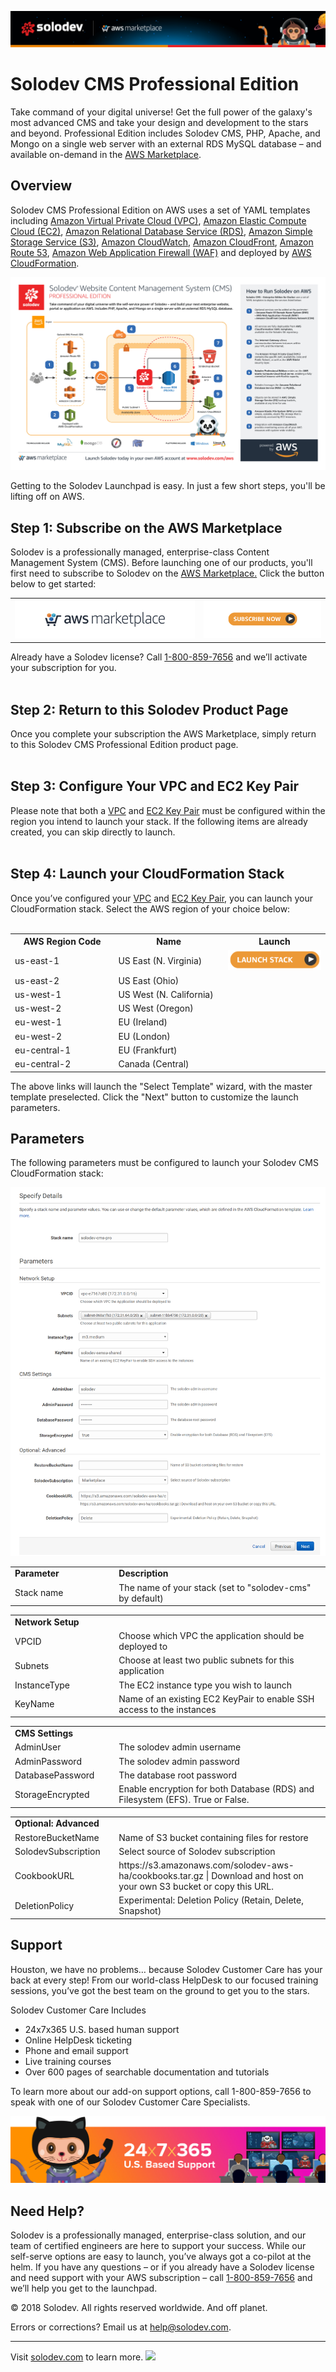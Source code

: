 ﻿<a href="https://aws.amazon.com/marketplace/pp/B01LXZKO21?qid=1534773581495&sr=0-1&ref_=srh_res_product_title"><img src="images/Solodev_Lite_Header.jpg"/></a>

# Solodev CMS Professional Edition
Take command of your digital universe! Get the full power of the galaxy's most advanced CMS and take your design and development to the stars and beyond. Professional Edition includes Solodev CMS, PHP, Apache, and Mongo on a single web server with an external RDS MySQL database – and available on-demand in the <a href="https://aws.amazon.com/marketplace/pp/B01LXZKO21?qid=1534773581495&sr=0-1&ref_=srh_res_product_title">AWS Marketplace</a>.

## Overview
Solodev CMS Professional Edition on AWS uses a set of YAML templates including [Amazon Virtual Private Cloud (VPC)](http://docs.aws.amazon.com/AmazonVPC/latest/UserGuide/VPC_Introduction.html), [Amazon Elastic Compute Cloud (EC2)](http://docs.aws.amazon.com/AWSEC2/latest/UserGuide/concepts.html), [Amazon Relational Database Service (RDS)](http://docs.aws.amazon.com/AmazonRDS/latest/UserGuide/Welcome.html), [Amazon Simple Storage Service (S3)](https://docs.aws.amazon.com/AmazonS3/latest/dev/Welcome.html), [Amazon CloudWatch](https://docs.aws.amazon.com/AmazonCloudWatch/latest/monitoring/WhatIsCloudWatch.html), [Amazon CloudFront](http://docs.aws.amazon.com/AmazonCloudFront/latest/DeveloperGuide/Introduction.html), [Amazon Route 53](http://docs.aws.amazon.com/Route53/latest/DeveloperGuide/Welcome.html), [Amazon Web Application Firewall (WAF)](https://docs.aws.amazon.com/waf/latest/developerguide/what-is-aws-waf.html) and deployed by [AWS CloudFormation](http://docs.aws.amazon.com/AWSCloudFormation/latest/UserGuide/Welcome.html).

![AWS Diagram](images/Solodev_Pro_Architecture.jpg)

Getting to the Solodev Launchpad is easy. In just a few short steps, you'll be lifting off on AWS.

## Step 1: Subscribe on the AWS Marketplace

Solodev is a professionally managed, enterprise-class Content Management System (CMS). Before launching one of our products, you'll first need to subscribe to Solodev on the <a href="https://aws.amazon.com/marketplace/pp/B01LXZKO21?qid=1534773581495&sr=0-1&ref_=srh_res_product_title">AWS Marketplace.</a> Click the button below to get started: 
<table>
	<tr>
		<td width="60%"><a href="https://aws.amazon.com/marketplace/pp/B01LXZKO21?qid=1534773581495&sr=0-1&ref_=srh_res_product_title"><img src="images/AWS_Marketplace_Logo.jpg" /></a></td>
		<td><a href="https://aws.amazon.com/marketplace/pp/B01LXZKO21?qid=1534773581495&sr=0-1&ref_=srh_res_product_title"><img src="images/Subscribe_Large.jpg" /></a></td>
	</tr>
</table>


Already have a Solodev license? Call <a href="tel:1.800.859.7656">1-800-859-7656</a> and we’ll activate your subscription for you.<br /><br />

## Step 2: Return to this Solodev Product Page
Once you complete your subscription the AWS Marketplace, simply return to this Solodev CMS Professional Edition product page.<br/><br />

## Step 3: Configure Your VPC and EC2 Key Pair
Please note that both a <a href="http://docs.aws.amazon.com/AmazonVPC/latest/UserGuide/VPC_Introduction.html">VPC</a> and <a href="http://docs.aws.amazon.com/AWSEC2/latest/UserGuide/concepts.html">EC2 Key Pair</a> must be configured within the region you intend to launch your stack. If the following items are already created, you can skip directly to launch.<br/><br />

## Step 4: Launch your CloudFormation Stack
Once you’ve configured your <a href="http://docs.aws.amazon.com/AmazonVPC/latest/UserGuide/VPC_Introduction.html">VPC</a> and <a href="http://docs.aws.amazon.com/AWSEC2/latest/UserGuide/concepts.html">EC2 Key Pair</a>, you can launch your CloudFormation stack. Select the AWS region of your choice below:<br/><br/>

<table>
	<tr>
		<th width="299">AWS Region Code</td>
		<th width="299">Name</td>
		<th width="299" align="center">Launch</td>
	</tr>
	<tr>
		<td>us-east-1</td>
		<td>US East (N. Virginia)</td>
		<td align="center"><a href="https://console.aws.amazon.com/cloudformation/home?region=us-east-1#/stacks/new?stackName=solodev-cms&templateURL=https://s3.amazonaws.com/solodev-aws-ha/aws/solodev-pro-single.yaml"><img src="images/Solodev_LaunchStack.png" width="200" /></td>
	</tr>
	<tr>
		<td>us-east-2</td>
		<td>US East (Ohio)</td>
		<td align="center"><!-- <a href="#"><img src="images/Solodev_LaunchStack.png" width="200" />--></td>
	</tr>
	<tr>
		<td>us-west-1</td>
		<td>US West (N. California)</td>
		<td align="center"><!-- <a href="#"><img src="images/Solodev_LaunchStack.png" width="200" />--></td>
	</tr>
	<tr>
		<td>us-west-2</td>
		<td>US West (Oregon)</td>
		<td align="center"><!-- <a href="#"><img src="images/Solodev_LaunchStack.png" width="200" />--></td>
	</tr>
	<tr>
		<td>eu-west-1</td>
		<td>EU (Ireland)</td>
		<td align="center"><!-- <a href="#"><img src="images/Solodev_LaunchStack.png" width="200" />--></td>
	</tr>
	<tr>
		<td>eu-west-2</td>
		<td>EU (London)</td>
		<td align="center"><!-- <a href="#"><img src="images/Solodev_LaunchStack.png" width="200" />--></td>
	</tr>
	<tr>
		<td>eu-central-1</td>
		<td>EU (Frankfurt)</td>
		<td align="center"><!-- <a href="#"><img src="images/Solodev_LaunchStack.png" width="200" />--></td>
	</tr>
	<tr>
		<td>eu-central-2</td>
		<td>Canada (Central)</td>
		<td align="center"><!-- <a href="#"><img src="images/Solodev_LaunchStack.png" width="200" />--></td>
	</tr>
</table>
The above links will launch the "Select Template" wizard, with the master template preselected. Click the "Next" button to customize the launch parameters.


## Parameters
The following parameters must be configured to launch your Solodev CMS CloudFormation stack:

![Parameters](https://raw.githubusercontent.com/solodev/AWS-Launch-Pad/master/pages/images/install/parameters-solodev-cms-pro.jpg)

<table>
	<tr>
		<td width="33%"><strong>Parameter</strong></th>
		<td width="600px"><strong>Description</strong></th>
	</tr>
	<tr>
		<td>Stack name</td>
		<td> The name of your stack (set to "solodev-cms" by default)</td>
	</tr>
</table>

<table>
	<tr>
		<td colspan="2"><strong>Network Setup</strong></td>
	</tr>
	<tr>
		<td width="33%">VPCID</td>
		<td width="600px">Choose which VPC the application should be deployed to</td>
	</tr>
	<tr>
		<td>Subnets</td>
		<td>Choose at least two public subnets for this application</td>
	</tr>
	<tr>
		<td>InstanceType</td>
		<td>The EC2 instance type you wish to launch</td>
	</tr>
	<tr>
		<td>KeyName</td>
		<td>Name of an existing EC2 KeyPair to enable SSH access to the instances</td>
	</tr>
</table>

<table>
	<tr>
		<td colspan="2"><strong>CMS Settings</strong></td>
	<tr>
		<td width="33%">AdminUser</td>
		<td width="600px">The solodev admin username</td>
	</tr>
	<tr>
		<td>AdminPassword</td>
		<td>The solodev admin password</td>
	</tr>
	<tr>
		<td>DatabasePassword</td>
		<td>The database root password</td>
	</tr>
	<tr>
		<td>StorageEncrypted</td>
		<td>Enable encryption for both Database (RDS) and Filesystem (EFS). True or False.</td>
	</tr>
</table>

<table>
	<tr>
		<td colspan="2"><strong>Optional: Advanced</strong></td>
	</tr>
	<tr>
		<td width="33%">RestoreBucketName</td>
		<td width="600px">Name of S3 bucket containing files for restore</td>
	</tr>	
	<tr>
		<td>SolodevSubscription</td>
		<td>Select source of Solodev subscription</td>
	</tr>
	<tr>
		<td>CookbookURL</td>
		<td>https://s3.amazonaws.com/solodev-aws-ha/cookbooks.tar.gz | Download and host on your own S3 bucket or copy this URL.</td>
	</tr>
	<tr>
		<td>DeletionPolicy</td>
		<td>Experimental: Deletion Policy (Retain, Delete, Snapshot)</td>
	</tr>
</table>

## Support
Houston, we have no problems… because Solodev Customer Care has your back at every step! From our world-class HelpDesk to our focused training sessions, you’ve got the best team on the ground to get you to the stars. 

Solodev Customer Care Includes
* 24x7x365 U.S. based human support
* Online HelpDesk ticketing
* Phone and email support
* Live training courses
* Over 600 pages of searchable documentation and tutorials

To learn more about our add-on support options, call 1-800-859-7656 to speak with one of our Solodev Customer Care Specialists.

<a href="https://www.solodev.com/product/support.stml"><img src="images/Solodev_Git_Support.jpg"/></a>


## Need Help?

Solodev is a professionally managed, enterprise-class solution, and our team of certified engineers are here to support your success. While our self-serve options are easy to launch, you’ve always got a co-pilot at the helm. If you have any questions – or if you already have a Solodev license and need support with your AWS subscription – call <a href="tel:1.800.859.7656">1-800-859-7656</a> and we’ll help you get to the launchpad.


© 2018 Solodev. All rights reserved worldwide. And off planet. 

Errors or corrections? Email us at help@solodev.com.

---
Visit [solodev.com](https://www.solodev.com/) to learn more. <img src="https://www.google-analytics.com/collect?v=1&tid=UA-3849724-1&cid=1&t=event&ec=github_aws&ea=main&cs=github&cm=github&cn=github_aws" />
